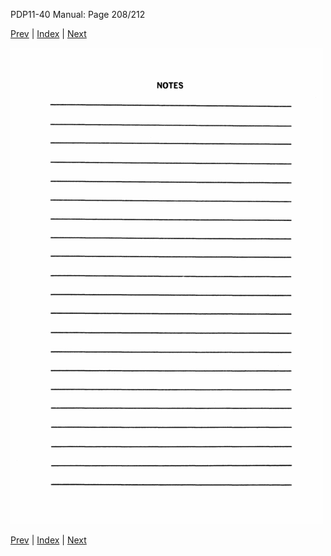 PDP11-40 Manual: Page 208/212

[Prev](pdp11-40-000207.html) | [Index](index.html) | [Next](pdp11-40-000209.html)

![](pdp11-40-000208.gif)

[Prev](pdp11-40-000207.html) | [Index](index.html) | [Next](pdp11-40-000209.html)

